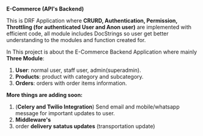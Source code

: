 **E-Commerce (API's Backend)**

This is DRF Application where **CRURD, Authentication, Permission, Throttling (for authenticated User and Anon user)** are implemented with efficient code, all module includes DocStrings so user get better understanding to the modules and function created for.

In This project is about the E-Commerce Backend Application where mainly **Three Module**:
1. **User**: normal user, staff user, admin(superadmin).
2. **Products**: product with category and subcategory.
3. **Orders**: orders with order items information.

**More things are adding soon:**
1. (**Celery and Twilio Integration**) Send email and mobile/whatsapp message for important updates to user.
2. **Middleware's**
3. order **delivery satatus updates** (transportation update)
   
